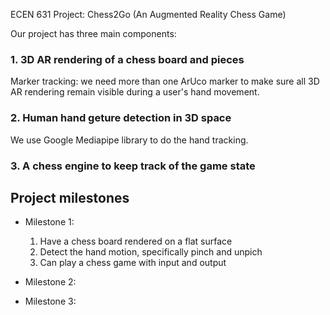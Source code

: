 ECEN 631 Project: Chess2Go (An Augmented Reality Chess Game)

Our project has three main components:

### 1. 3D AR rendering of a chess board and pieces

Marker tracking: we need more than one ArUco marker to make sure all 3D AR rendering remain visible during a user's hand movement.

### 2. Human hand geture detection in 3D space

We use Google Mediapipe library to do the hand tracking. 

### 3. A chess engine to keep track of the game state


## Project milestones

* Milestone 1: 

    1. Have a chess board rendered on a flat surface
    2. Detect the hand motion, specifically pinch and unpich
    3. Can play a chess game with input and output

* Milestone 2: 


* Milestone 3: 